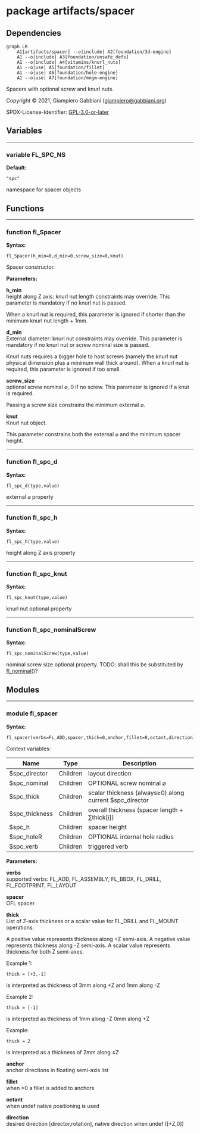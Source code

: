 # package artifacts/spacer

## Dependencies

```mermaid
graph LR
    A1[artifacts/spacer] --o|include| A2[foundation/3d-engine]
    A1 --o|include| A3[foundation/unsafe_defs]
    A1 --o|include| A4[vitamins/knurl_nuts]
    A1 --o|use| A5[foundation/fillet]
    A1 --o|use| A6[foundation/hole-engine]
    A1 --o|use| A7[foundation/mngm-engine]
```

Spacers with optional screw and knurl nuts.

Copyright © 2021, Giampiero Gabbiani (giampiero@gabbiani.org)

SPDX-License-Identifier: [GPL-3.0-or-later](https://spdx.org/licenses/GPL-3.0-or-later.html)


## Variables

---

### variable FL_SPC_NS

__Default:__

    "spc"

namespace for spacer objects

## Functions

---

### function fl_Spacer

__Syntax:__

```text
fl_Spacer(h_min=0,d_min=0,screw_size=0,knut)
```

Spacer constructor.

__Parameters:__

__h_min__  
height along Z axis: knurl nut length constraints may override.
This parameter is mandatory if no knurl nut is passed.

When a knurl nut is required, this parameter is ignored if shorter than the
minimum knurl nut length + 1mm.


__d_min__  
External diameter: knurl nut constraints may override.
This parameter is mandatory if no knurl nut or screw nominal size is passed.

Knurl nuts requires a bigger hole to host screws (namely the knurl nut
physical dimension plus a minimum wall thick around). When a knurl nut is
required, this parameter is ignored if too small.


__screw_size__  
optional screw nominal ⌀, 0 if no screw. This parameter is ignored if a
knut is required.

Passing a screw size constrains the minimum external ⌀.


__knut__  
Knurl nut object.

This parameter constrains both the external ⌀ and the minimum spacer
height.



---

### function fl_spc_d

__Syntax:__

```text
fl_spc_d(type,value)
```

external ⌀ property

---

### function fl_spc_h

__Syntax:__

```text
fl_spc_h(type,value)
```

height along Z axis property

---

### function fl_spc_knut

__Syntax:__

```text
fl_spc_knut(type,value)
```

knurl nut optional property

---

### function fl_spc_nominalScrew

__Syntax:__

```text
fl_spc_nominalScrew(type,value)
```

nominal screw size optional property. TODO: shall this be substituted by [fl_nominal()](../foundation/core.md#function-fl_nominal)?

## Modules

---

### module fl_spacer

__Syntax:__

    fl_spacer(verbs=FL_ADD,spacer,thick=0,anchor,fillet=0,octant,direction)

Context variables:

| Name           | Type      | Description
| ---            | ---       | ---
| $spc_director  | Children  | layout direction
| $spc_nominal   | Children  | OPTIONAL screw nominal ⌀
| $spc_thick     | Children  | scalar thickness (always≥0) along current $spc_director
| $spc_thickness | Children  | overall thickness (spacer length + ∑thick[i])
| $spc_h         | Children  | spacer height
| $spc_holeR     | Children  | OPTIONAL internal hole radius
| $spc_verb      | Children  | triggered verb



__Parameters:__

__verbs__  
supported verbs: FL_ADD, FL_ASSEMBLY, FL_BBOX, FL_DRILL, FL_FOOTPRINT, FL_LAYOUT

__spacer__  
OFL spacer

__thick__  
List of Z-axis thickness or a scalar value for FL_DRILL and FL_MOUNT
operations.

A positive value represents thickness along +Z semi-axis.
A negative value represents thickness along -Z semi-axis.
A scalar value represents thickness for both Z semi-axes.

Example 1:

    thick = [+3,-1]

is interpreted as thickness of 3mm along +Z and 1mm along -Z

Example 2:

    thick = [-1]

is interpreted as thickness of 1mm along -Z 0mm along +Z

Example:

    thick = 2

is interpreted as a thickness of 2mm along ±Z



__anchor__  
anchor directions in floating semi-axis list

__fillet__  
when >0 a fillet is added to anchors

__octant__  
when undef native positioning is used

__direction__  
desired direction [director,rotation], native direction when undef ([+Z,0])


